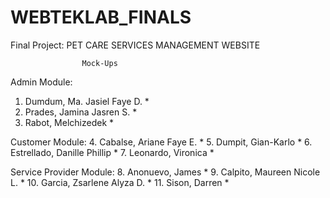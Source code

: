 # WEBTEKLAB_FINALS
Final Project: PET CARE SERVICES MANAGEMENT WEBSITE

					Mock-Ups
Admin Module:
  1. Dumdum, Ma. Jasiel Faye D.		*
  2. Prades, Jamina Jasren S.		*
  3. Rabot, Melchizedek			*

Customer Module:
  4. Cabalse, Ariane Faye E.		*
  5. Dumpit, Gian-Karlo			*
  6. Estrellado, Danille Phillip	*
  7. Leonardo, Vironica			*
  
Service Provider Module:
  8. Anonuevo, James			*
  9. Calpito, Maureen Nicole L.		*
  10. Garcia, Zsarlene Alyza D.		*
  11. Sison, Darren			*
